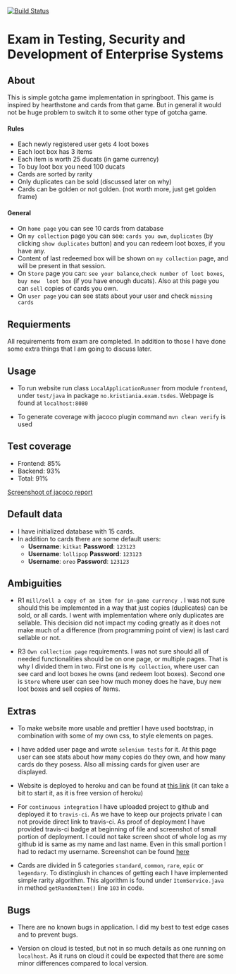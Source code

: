 [![Build Status](https://travis-ci.com/guberArmin/pg5100-exam.svg?token=m6BpjWymm3UWnZ6QxDwC&branch=master)](https://travis-ci.com/guberArmin/pg5100-exam)
# Exam in Testing, Security and Development of Enterprise Systems

## About
This is simple gotcha game implementation in springboot. This game is inspired by 
hearthstone and cards from that game. But in general it would not be huge problem
to switch it to some other type of gotcha game.
#### Rules
 - Each newly registered user gets 4 loot boxes
 - Each loot box has 3 items
 - Each item is worth 25 ducats (in game currency)
 - To buy loot box you need 100 ducats
 - Cards are sorted by rarity
 - Only duplicates can be sold (discussed later on why)
 - Cards can be golden or not golden. (not worth more, just get golden frame)
 
#### General
- On `home page` you can see 10 cards from database
- On `my collection` page you can see: `cards you own`, `duplicates` (by clicking 
`show duplicates` button) and you can redeem loot boxes, if you have any.
- Content of last redeemed box will be shown on `my collection` page, and will be present
in that session.
- On `Store` page you can: `see your balance`,`check number of loot boxes`, `buy new 
loot box` (if you have enough ducats). Also at this page you can `sell` copies of 
cards you own.
- On `user page` you can see stats about your user and check `missing cards`


## Requierments
All requirements from exam are completed. In addition to those I have done some extra 
things that I am going to discuss later.

## Usage

- To run website run class `LocalApplicationRunner` from module `frontend`, under 
`test/java` in package `no.kristiania.exam.tsdes`. Webpage is found at `localhost:8080`

- To generate coverage with jacoco plugin command `mvn clean verify` is used

## Test coverage

- Frontend: 85%
- Backend: 93%
- Total: 91%

[Screenshoot of jacoco report](./docs/jacoco.png)
## Default data
- I have initialized database with 15 cards.
- In addition to cards there are some default users:
  - **Username**: `kitkat` **Password**: `123123`
  - **Username**: `lollipop` **Password**: `123123`
  - **Username**: `oreo` **Password**: `123123`

## Ambiguities

- R1 `mill/sell a copy of an item for in-game currency `. I was not sure should 
this be implemented in a way that just copies (duplicates) can be sold, or all cards.
I went with implementation where only duplicates are sellable. This decision did
not impact my coding greatly as it does not make much of a difference (from
programming point of view) is last card sellable or not.

- R3 `Own collection page` requirements. I was not sure should all of needed functionalities
should be on one page, or multiple pages. That is why I divided them in two.
First one is `My collection`, where user can see card and loot boxes he owns (and
redeem loot boxes). Second one is `Store` where user can see how much money does he have,
buy new loot boxes and sell copies of items.

## Extras

- To make website more usable and prettier I have used bootstrap, in combination with
some of my own css, to style elements on pages.

- I have added user page and wrote `selenium tests` for it. At this page user can see
stats about how many copies do they own, and how many cards do they posess. Also all missing cards
for given user are displayed. 

- Website is deployed to heroku and can be found at [this link](https://pg5100-exam-2020.herokuapp.com/)
(it can take a bit to start it, as it is free version of heroku)

- For `continuous integration` I have uploaded project to github and deployed it to 
`travis-ci`. As we have to keep our projects private I can not provide direct link to 
travis-ci. As proof of deployment I have provided travis-ci badge at beginning of file
and screenshot of small portion of deployment. I could not take screen shoot of whole
log as my github id is same as my name and last name. Even in this small portion I had 
to redact my username. Screenshot can be found [here](./docs/travis-ci.png) 

- Cards are divided in 5 categories `standard`, `common`, `rare`, `epic` or `legendary`.
To distingiush in chances of getting each I have implemented simple rarity algorithm. 
This algorithm is found under `ItemService.java` in method `getRandomItem()` line `103` in code.
## Bugs
- There are no known bugs in application. I did my best to test edge cases and 
to prevent bugs.

- Version on cloud is tested, but not in
so much details as one running on `localhost`. As it runs on cloud it could be expected
that there are some minor differences compared to local version.
